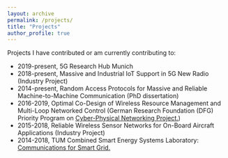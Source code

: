 ```yaml
---
layout: archive
permalink: /projects/
title: "Projects"
author_profile: true
---
```


Projects I have contributed or am currently contributing to:

* 2019-present, 5G Research Hub Munich
* 2018-present, Massive and Industrial IoT Support in 5G New Radio (Industry Project)
* 2014-present, Random Access Protocols for Massive and Reliable Machine-to-Machine Communication (PhD dissertation)
* 2016-2019, Optimal Co-Design of Wireless Resource Management and Multi-Loop Networked Control (German Research Foundation (DFG) Priority Program on <u><a href="https://www.ei.tum.de/en/lkn/research/dfg-cpn/">Cyber-Physical Networking Project</a>.</u>)
* 2015-2018, Reliable Wireless Sensor Networks for On-Board Aircraft Applications (Industry Project)
* 2014-2018, TUM Combined Smart Energy Systems Laboratory: <u><a href="https://www.ei.tum.de/en/lkn/research/dfg-tum-coses/">Communications for Smart Grid</a>.</u>

